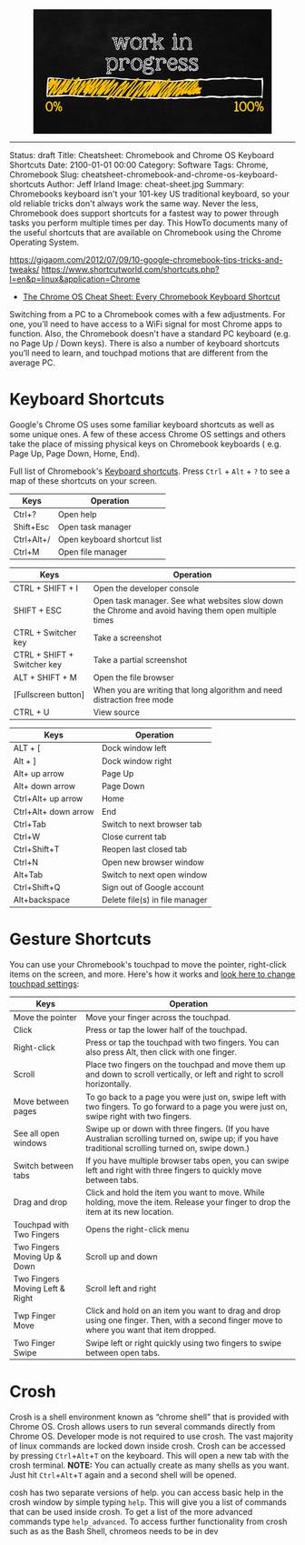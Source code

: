 <!--
Maintainer:   jeffskinnerbox@yahoo.com / www.jeffskinnerbox.me
Version:      0.0.0
-->


<div align="center">
<img src="https://raw.githubusercontent.com/jeffskinnerbox/blog/main/content/images/banners-bkgrds/work-in-progress.jpg" title="These materials require additional work and are not ready for general use." align="center" width=420px height=219px>
</div>


-----



Status: draft
Title: Cheatsheet: Chromebook and Chrome OS Keyboard Shortcuts
Date: 2100-01-01 00:00
Category: Software
Tags: Chrome, Chromebook
Slug: cheatsheet-chromebook-and-chrome-os-keyboard-shortcuts
Author: Jeff Irland
Image: cheat-sheet.jpg
Summary: Chromebooks keyboard isn't your 101-key US traditional keyboard, so your old reliable tricks don't always work the same way.  Never the less, Chromebook does support shortcuts for a fastest way to power through tasks you perform multiple times per day.  This HowTo documents many of the useful shortcuts that are available on Chromebook using the Chrome Operating System.

<https://gigaom.com/2012/07/09/10-google-chromebook-tips-tricks-and-tweaks/>
<https://www.shortcutworld.com/shortcuts.php?l=en&p=linux&application=Chrome>

* [The Chrome OS Cheat Sheet: Every Chromebook Keyboard Shortcut](https://www.makeuseof.com/tag/chrome-os-cheat-sheet/)

Switching from a PC to a Chromebook comes with a few adjustments.
For one, you’ll need to have access to a WiFi signal for most Chrome apps to function.
Also, the Chromebook doesn't have a standard PC keyboard (e.g. no Page Up / Down keys).
There is also a number of keyboard shortcuts you’ll need to learn,
and touchpad motions that are different from the average PC.

# Keyboard Shortcuts

Google's Chrome OS uses some familiar keyboard shortcuts as well as some unique ones.
A few of these access Chrome OS settings
and others take the place of missing physical keys on Chromebook keyboards
( e.g. Page Up, Page Down, Home, End).

Full list of Chromebook's [Keyboard shortcuts][01].
Press `Ctrl` + `Alt` + `?` to see a map of these shortcuts on your screen.

| Keys                 | Operation                       |
|----------------------|---------------------------------|
| Ctrl+?               | Open help                       |
| Shift+Esc            | Open task manager               |
| Ctrl+Alt+/           | Open keyboard shortcut list     |
| Ctrl+M               | Open file manager               |


| Keys                 | Operation                       |
|----------------------|---------------------------------|
| CTRL + SHIFT + I     | Open the developer console      |
| SHIFT + ESC          | Open task manager. See what websites slow down the Chrome and avoid having them open multiple times |
| CTRL + Switcher key  | Take a screenshot               |
| CTRL + SHIFT + Switcher key | Take a partial screenshot|
| ALT + SHIFT + M      | Open the file browser           |
| [Fullscreen button]  | When you are writing that long algorithm and need distraction free mode |
| CTRL + U             | View source                     |


| Keys                 | Operation                       |
|----------------------|---------------------------------|
| ALT + [              | Dock window left | 50% width    |
| Alt + ]              | Dock window right | 50% width   |
| Alt+ up arrow        | Page Up                         |
| Alt+ down arrow      | Page Down                       |
| Ctrl+Alt+ up arrow   | Home                            |
| Ctrl+Alt+ down arrow | End                             |
| Ctrl+Tab             | Switch to next browser tab      |
| Ctrl+W               | Close current tab               |
| Ctrl+Shift+T         | Reopen last closed tab          |
| Ctrl+N               | Open new browser window         |
| Alt+Tab              | Switch to next open window      |
| Ctrl+Shift+Q         | Sign out of Google account      |
| Alt+backspace        | Delete file(s) in file manager  |

# Gesture Shortcuts

You can use your Chromebook's touchpad to move the pointer,
right-click items on the screen, and more. Here's how it works
and [look here to change touchpad settings][02]:

| Keys                 | Operation                       |
|----------------------|---------------------------------|
| Move the pointer     | Move your finger across the touchpad. |
| Click                | Press or tap the lower half of the touchpad. |
| Right-click          | Press or tap the touchpad with two fingers. You can also press Alt, then click with one finger. |
| Scroll               | Place two fingers on the touchpad and move them up and down to scroll vertically, or left and right to scroll horizontally. |
| Move between pages   | To go back to a page you were just on, swipe left with two fingers. To go forward to a page you were just on, swipe right with two fingers. |
| See all open windows | Swipe up or down with three fingers. (If you have Australian scrolling turned on, swipe up; if you have traditional scrolling turned on, swipe down.) |
| Switch between tabs  | If you have multiple browser tabs open, you can swipe left and right with three fingers to quickly move between tabs. |
| Drag and drop        | Click and hold the item you want to move. While holding, move the item. Release your finger to drop the item at its new location. |
| Touchpad with Two Fingers | Opens the right-click menu |
| Two Fingers Moving Up & Down | Scroll up and down |
| Two Fingers Moving Left & Right | Scroll left and right |
| Twp Finger Move      | Click and hold on an item you want to drag and drop using one finger. Then, with a second finger move to where you want that item dropped. |
| Two Finger Swipe     | Swipe left or right quickly using two fingers to swipe between open tabs. |

# Crosh

Crosh is a shell environment known as “chrome shell”
that is provided with Chrome OS.
Crosh allows users to run several commands directly from Chrome OS.
Developer mode is not required to use crosh.
The vast majority of linux commands are locked down inside crosh.
Crosh can be accessed by pressing `Ctrl`+`Alt`+`T` on the keyboard.
This will open a new tab with the crosh terminal.
**NOTE:** You can actually create as many shells as you want.
Just hit `Ctrl`+`Alt`+`T` again and a second shell will be opened.

cosh has two separate versions of help.
you can access basic help in the crosh window by simple typing `help`.
This will give you a list of commands that can be used inside crosh.
To get a list of the more advanced commands type `help_advanced`.
To access further functionality from crosh such as as the Bash Shell,
chromeos needs to be in dev



[01]:https://support.google.com/chromebook/answer/183101?hl=en&source=genius-rts
[02]:https://support.google.com/chromebook/answer/1047367?hl=en&ref_topic=2589149
